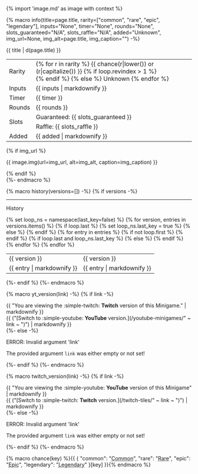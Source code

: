{% import 'image.md' as image with context %}

{% macro info(title=page.title, rarity=["common", "rare", "epic", "legendary"], inputs="None", timer="None", rounds="None", slots_guaranteed="N/A", slots_raffle="N/A", added="Unknown", img_url=None, img_alt=page.title, img_caption="") -%}
  <div class="admonition wiki inline end">
    <p class="admonition-title">{{ title | d(page.title) }}</p>
    <table>
      <tbody>
        <tr>
          <td class="draw_line--down">Rarity</td>
          <td class="draw_line--down">
            {% for r in rarity %}
              {{ chance(r|lower()) or (r|capitalize()) }}
              {% if loop.revindex > 1 %}<br>{% endif %}
            {% else %}
              Unknown
            {% endfor %}
          </td>
        </tr>
        <tr>
          <td class="draw_line--down">Inputs</td>
          <td class="draw_line--down">{{ inputs | markdownify }}</td>
        </tr>
        <tr>
          <td class="draw_line--down">Timer</td>
          <td class="draw_line--down">{{ timer }}</td>
        </tr>
        <tr>
          <td class="draw_line--down">Rounds</td>
          <td class="draw_line--down">{{ rounds }}</td>
        </tr>
        <tr>
          <td class="draw_line--down" rowspan="2">Slots</td>
          <td>Guaranteed: {{ slots_guaranteed }}</td>
        </tr>
        <tr>
          <td class="draw_line--down">Raffle: {{ slots_raffle }}</td>
        </tr>
        <tr>
          <td class="{{ 'draw_line--down' if img_url else '' }}">Added</td>
          <td class="{{ 'draw_line--down' if img_url else '' }}">{{ added | markdownify }}</td>
        </tr>
      </tbody>
    </table>
    {% if img_url %}
      <p>
        {{ image.img(url=img_url, alt=img_alt, caption=img_caption) }}
      </p>
    {% endif %}
  </div>
{%- endmacro %}

{% macro history(versions=[]) -%}
  {% if versions -%}
  <hr>
  
  <div class="admonition wiki history">
    <p class="admonition-title">History</p>
    <table>
      <tbody>
        {% set loop_ns = namespace(last_key=false) %}
        {% for version, entries in versions.items() %}
          <tr>
            {% if loop.last %}
              {% set loop_ns.last_key = true %}
              <td rowspan="{{ entries | length() }}" class="game_version draw_line--right">{{ version }}</td>
            {% else %}
              <td rowspan="{{ entries | length() }}" class="game_version draw_line--down draw_line--right">{{ version }}</td>
            {% endif %}
            {% for entry in entries %}
              {% if not loop.first %}
                </tr>
                <tr>
              {% endif %}
              {% if loop.last and loop_ns.last_key %}
                <td>{{ entry | markdownify }}</td>
              {% else %}
                <td class="draw_line--down">{{ entry | markdownify }}</td>
              {% endif %}
            {% endfor %}
          </tr>
        {% endfor %}
      </tbody>
    </table>
  </div>
  {%- endif %}
{%- endmacro %}

{% macro yt_version(link) -%}
  {% if link -%}
    <div class="variant_info twitch">
      {{ "You are viewing the :simple-twitch: **Twitch** version of this Minigame." | markdownify }}<br>
      {{ ("[Switch to :simple-youtube: **YouTube** version.](/youtube-minigames/" ~ link ~ ")") | markdownify }}
    </div>
  {%- else -%}
    <div class="admonition failure">
      <p class="admonition-title">ERROR: Invalid argument 'link'</p>
      <p>The provided argument <code>link</code> was either empty or not set!</p>
    </div>
  {%- endif %}
{%- endmacro %}

{% macro twitch_version(link) -%}
  {% if link -%}
    <div class="variant_info youtube">
      {{ "You are viewing the :simple-youtube: **YouTube** version of this Minigame" | markdownify }}<br>
      {{ ("[Switch to :simple-twitch: **Twitch** version.](/twitch-tiles/" ~ link ~ ")") | markdownify }}
    </div>
  {%- else -%}
    <div class="admonition failure">
      <p class="admonition-title">ERROR: Invalid argument 'link'</p>
      <p>The provided argument <code>link</code> was either empty or not set!</p>
    </div>
  {%- endif %}
{%- endmacro %}

{% macro chance(key) %}{{ {
  "common": "<abbr title='69% chance'>Common</abbr>",
  "rare": "<abbr title='25% chance'>Rare</abbr>",
  "epic": "<abbr title='5% chance'>Epic</abbr>",
  "legendary": "<abbr title='1% chance'>Legendary</abbr>"
}[key] }}{% endmacro %}